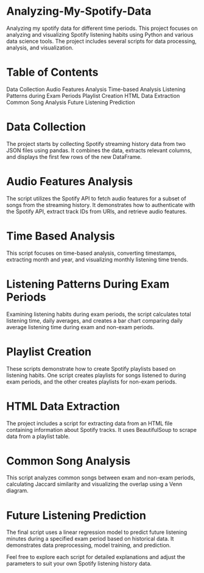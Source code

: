 # Analyzing-My-Spotify-Data
Analyzing my spotify data for different time periods. This project focuses on analyzing and visualizing Spotify listening habits using Python and various data science tools. The project includes several scripts for data processing, analysis, and visualization.

# Table of Contents
Data Collection
Audio Features Analysis
Time-based Analysis
Listening Patterns during Exam Periods
Playlist Creation
HTML Data Extraction
Common Song Analysis
Future Listening Prediction

# Data Collection
The project starts by collecting Spotify streaming history data from two JSON files using pandas. It combines the data, extracts relevant columns, and displays the first few rows of the new DataFrame.

# Audio Features Analysis
The script utilizes the Spotify API to fetch audio features for a subset of songs from the streaming history. It demonstrates how to authenticate with the Spotify API, extract track IDs from URIs, and retrieve audio features.

# Time Based Analysis
This script focuses on time-based analysis, converting timestamps, extracting month and year, and visualizing monthly listening time trends.

# Listening Patterns During Exam Periods
Examining listening habits during exam periods, the script calculates total listening time, daily averages, and creates a bar chart comparing daily average listening time during exam and non-exam periods.

# Playlist Creation
These scripts demonstrate how to create Spotify playlists based on listening habits. One script creates playlists for songs listened to during exam periods, and the other creates playlists for non-exam periods.

# HTML Data Extraction
The project includes a script for extracting data from an HTML file containing information about Spotify tracks. It uses BeautifulSoup to scrape data from a playlist table.

# Common Song Analysis
This script analyzes common songs between exam and non-exam periods, calculating Jaccard similarity and visualizing the overlap using a Venn diagram.

# Future Listening Prediction
The final script uses a linear regression model to predict future listening minutes during a specified exam period based on historical data. It demonstrates data preprocessing, model training, and prediction.

Feel free to explore each script for detailed explanations and adjust the parameters to suit your own Spotify listening history data.


